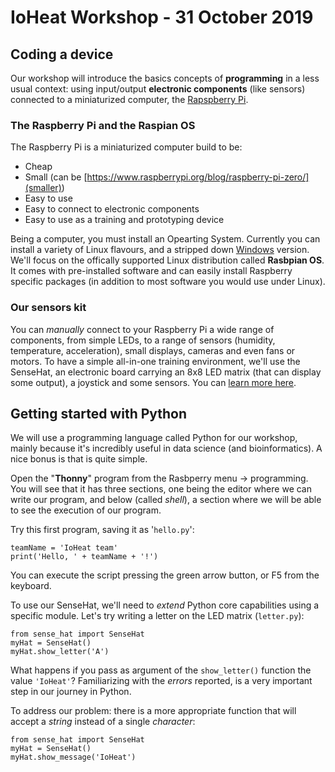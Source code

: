 # IoHeat Workshop - 31 October 2019

## Coding a device

Our workshop will introduce the basics concepts of **programming**
in a less usual context: using input/output **electronic components** (like sensors) 
connected to a miniaturized computer, the [Rapspberry Pi](https://www.raspberrypi.org/help/what-%20is-a-raspberry-pi/).

### The Raspberry Pi and the Raspian OS

The Raspberry Pi is a miniaturized computer build to be:
 * Cheap
 * Small (can be [https://www.raspberrypi.org/blog/raspberry-pi-zero/](smaller))
 * Easy to use
 * Easy to connect to electronic components
 * Easy to use as a training and prototyping device
 
 Being a computer, you must install an Opearting System. Currently you can install a variety of Linux flavours, and a stripped down [Windows](https://www.microsoft.com/en-us/download/details.aspx?id=55029) version.
 We'll focus on the offically supported Linux distribution called **Rasbpian OS**. It comes with pre-installed software and can easily install Raspberry specific packages (in addition to most software you would use under Linux).
 
### Our sensors kit

You can *manually* connect to your Raspberry Pi a wide range of components, from simple LEDs, to a range of sensors (humidity, temperature, acceleration), small displays, cameras and even fans or motors. 
To have a simple all-in-one training environment, we'll use the SenseHat, an electronic board carrying an 8x8 LED matrix (that can display some output), a joystick and some sensors. You can [learn more here](https://www.raspberrypi.org/blog/sense-hat-projects/).

## Getting started with Python
 
We will use a programming language called Python for our workshop, mainly because it's incredibly useful in data science (and bioinformatics). A nice bonus is that is quite simple.

Open the "**Thonny**" program from the Rasbperry menu -> programming. You will see that it has three sections, one being the editor where we can write our program, and below (called _shell_), a section where we will be able to see the execution of our program.

Try this first program, saving it as '`hello.py`':
```
teamName = 'IoHeat team'
print('Hello, ' + teamName + '!')
```
You can execute the script pressing the green arrow button, or F5 from the keyboard.

To use our SenseHat, we'll need to _extend_ Python core capabilities using a specific module. Let's try writing a letter on the LED matrix (`letter.py`):
```
from sense_hat import SenseHat
myHat = SenseHat()
myHat.show_letter('A')
```
What happens if you pass as argument of the `show_letter()` function the value `'IoHeat'`?
Familiarizing with the _errors_ reported, is a very important step in our journey in Python.

To address our problem: there is a more appropriate function that will accept a _string_ instead of a single _character_:

```
from sense_hat import SenseHat
myHat = SenseHat()
myHat.show_message('IoHeat')
```
